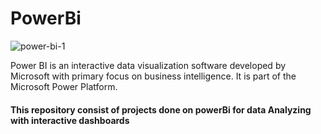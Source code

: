
# PowerBi   


![power-bi-1](https://user-images.githubusercontent.com/94764266/147839711-b857a0c5-4834-4a26-a407-17aeab3b102f.jpg)


Power BI is an interactive data visualization software developed by Microsoft with primary focus on business intelligence. It is part of the Microsoft Power Platform.

#### This repository consist of projects done on powerBi for data Analyzing with interactive dashboards
